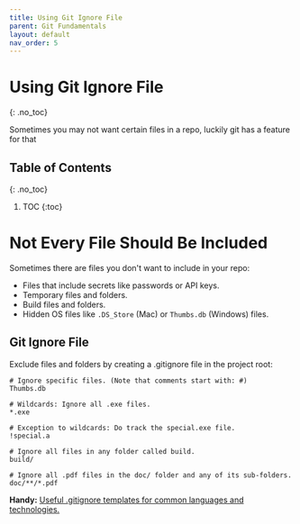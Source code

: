 ```yaml
---
title: Using Git Ignore File
parent: Git Fundamentals
layout: default
nav_order: 5
---
```


# Using Git Ignore File
{: .no_toc}

Sometimes you may not want certain files in a repo, luckily git has a feature for that

## Table of Contents
{: .no_toc}

1. TOC
{:toc}

# Not Every File Should Be Included

Sometimes there are files you don't want to include in your repo:

- Files that include secrets like passwords or API keys.
- Temporary files and folders.
- Build files and folders.
- Hidden OS files like `.DS_Store` (Mac) or `Thumbs.db` (Windows) files.

## Git Ignore File

Exclude files and folders by creating a .gitignore file in the project root:

```
# Ignore specific files. (Note that comments start with: #)
Thumbs.db

# Wildcards: Ignore all .exe files.
*.exe

# Exception to wildcards: Do track the special.exe file.
!special.a

# Ignore all files in any folder called build.
build/

# Ignore all .pdf files in the doc/ folder and any of its sub-folders.
doc/**/*.pdf
```

**Handy:** [Useful .gitignore templates for common languages and technologies.](https://github.com/github/gitignore)